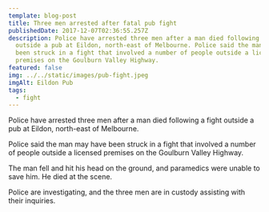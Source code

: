 ```yaml
---
template: blog-post
title: Three men arrested after fatal pub fight
publishedDate: 2017-12-07T02:36:55.257Z
description: Police have arrested three men after a man died following a fight
  outside a pub at Eildon, north-east of Melbourne. Police said the man may have
  been struck in a fight that involved a number of people outside a licensed
  premises on the Goulburn Valley Highway.
featured: false
img: ../../static/images/pub-fight.jpeg
imgAlt: Eildon Pub
tags:
  - fight
---
```

Police have arrested three men after a man died following a fight outside a pub at Eildon, north-east of Melbourne.

Police said the man may have been struck in a fight that involved a number of people outside a licensed premises on the Goulburn Valley Highway.

The man fell and hit his head on the ground, and paramedics were unable to save him. He died at the scene.

Police are investigating, and the three men are in custody assisting with their inquiries.